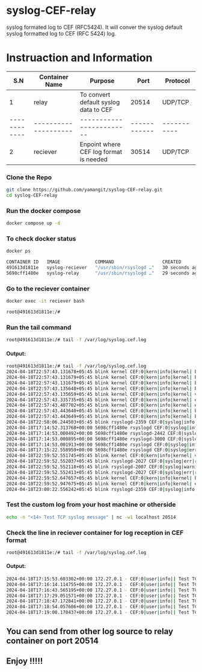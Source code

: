 # syslog-CEF-relay
syslog formated log to CEF (RFC5424). It will conver the syslog default syslog formatted log to CEF (RFC 5424) log. 

# Instruaction and Information
|    S.N     | Container Name     | Purpose                |   Port     |  Protocol |
|----------- |--------------------|------------------------|------------|-----------|
| 1          |  relay             |   To convert default  syslog data to CEF |  20514     |  UDP/TCP  |                      
|------------|--------------------|------------------------|------------|-----------|
| 2          |   reciever         |   Enpoint where CEF log format is needed |  30514     |  UDP/TCP  |


### Clone the Repo

```bash
git clone https://github.com/yamangit/syslog-CEF-relay.git
cd syslog-CEF-relay
```
### Run the docker compose 
```bash
docker compose up -d
```
### To check docker status
```bash
docker ps

CONTAINER ID   IMAGE             COMMAND                  CREATED          STATUS          PORTS                                           NAMES
491613d1811e   syslog-reciever   "/usr/sbin/rsyslogd …"   30 seconds ago   Up 30 seconds   0.0.0.0:30514->30514/tcp, :::30514->30514/tcp   reciever
5698cff1480e   syslog-relay      "/usr/sbin/rsyslogd …"   29 seconds ago   Up 29 seconds   0.0.0.0:20514->20514/tcp, :::20514->20514/tcp   relay

```
### Go to the reciever container
```bash
docker exec -it reciever bash

root@491613d1811e:/#
```
### Run the tail command
```bash
root@491613d1811e:/# tail -f /var/log/syslog.cef.log
```
#### Output:
```bash
root@491613d1811e:/# tail -f /var/log/syslog.cef.log 
2024-04-18T22:57:43.131678+05:45 blink kernel CEF:0|kern|info|kernel| br-ce2e2d75e3ae: port 1(vethd47ebd2) entered blocking state
2024-04-18T22:57:43.131679+05:45 blink kernel CEF:0|kern|info|kernel| br-ce2e2d75e3ae: port 1(vethd47ebd2) entered forwarding state
2024-04-18T22:57:43.131679+05:45 blink kernel CEF:0|kern|info|kernel| br-ce2e2d75e3ae: port 1(vethd47ebd2) entered disabled state
2024-04-18T22:57:43.135648+05:45 blink kernel CEF:0|kern|info|kernel| br-ce2e2d75e3ae: port 2(veth1ba829f) entered disabled state
2024-04-18T22:57:43.135659+05:45 blink kernel CEF:0|kern|info|kernel| veth1ba829f: entered promiscuous mode
2024-04-18T22:57:43.335735+05:45 blink kernel CEF:0|kern|info|kernel| eth0: renamed from vethe5d938f
2024-04-18T22:57:43.407702+05:45 blink kernel CEF:0|kern|info|kernel| eth0: renamed from veth7a660ef
2024-04-18T22:57:43.443640+05:45 blink kernel CEF:0|kern|info|kernel| br-ce2e2d75e3ae: port 1(vethd47ebd2) entered forwarding state
2024-04-18T22:57:43.443649+05:45 blink kernel CEF:0|kern|info|kernel| br-ce2e2d75e3ae: port 2(veth1ba829f) entered forwarding state
2024-04-18T22:58:06.244503+05:45 blink rsyslogd-2359 CEF:0|syslog|info|rsyslogd-2359|action 'action-7-builtin:omfwd' resumed (module 'builtin:omfwd') [v8.2402.0 try https://www.rsyslog.com/e/2359 ]
2024-04-18T17:14:52.313768+00:00 5698cff1480e rsyslogd CEF:0|syslog|info|rsyslogd:|[origin software="rsyslogd" swVersion="8.2112.0" x-pid="1" x-info="https://www.rsyslog.com"] exiting on signal 15.
2024-04-18T17:14:53.000492+00:00 5698cff1480e rsyslogd-2442 CEF:0|syslog|warning|rsyslogd-2442:|environment variable TZ is not set, auto correcting this to TZ=UTC [v8.2112.0 try https://www.rsyslog.com/e/2442 ]
2024-04-18T17:14:53.000895+00:00 5698cff1480e rsyslogd-3000 CEF:0|syslog|err|rsyslogd-3000:|unknown priority name "" [v8.2112.0]
2024-04-18T17:14:53.001913+00:00 5698cff1480e rsyslogd CEF:0|syslog|info|rsyslogd:|[origin software="rsyslogd" swVersion="8.2112.0" x-pid="1" x-info="https://www.rsyslog.com"] start
2024-04-18T17:15:22.558959+00:00 5698cff1480e rsyslogd CEF:0|syslog|err|rsyslogd:|Malicious PTR record (message accepted, but used IP instead of PTR name: IP = "172.27.0.1" HOST = "172.27.0.1" [v8.2112.0]
2024-04-18T22:59:52.551745+05:45 blink kernel CEF:0|kern|info|kernel| vethd47ebd2 (unregistering): left allmulticast mode
2024-04-18T22:59:52.552037+05:45 blink rsyslogd-2027 CEF:0|syslog|err|rsyslogd-2027|omfwd: remote server at localhost:20514 seems to have closed connection. This often happens when the remote peer (or an interim system like a load balancer or firewall) shuts down or aborts a connection. Rsyslog will re-open the connection if configured to do so (we saw a generic IO Error, which usually goes along with that behaviour). [v8.2402.0 try https://www.rsyslog.com/e/2027 ]
2024-04-18T22:59:52.552118+05:45 blink rsyslogd-2007 CEF:0|syslog|warning|rsyslogd-2007|action 'action-7-builtin:omfwd' suspended (module 'builtin:omfwd'), retry 0. There should be messages before this one giving the reason for suspension. [v8.2402.0 try https://www.rsyslog.com/e/2007 ]
2024-04-18T22:59:52.552413+05:45 blink rsyslogd-2027 CEF:0|syslog|err|rsyslogd-2027|cannot connect to localhost:20514: Connection refused [v8.2402.0 try https://www.rsyslog.com/e/2027 ]
2024-04-18T22:59:52.647657+05:45 blink kernel CEF:0|kern|info|kernel| br-ce2e2d75e3ae: port 1(veth9ea461f) entered disabled state
2024-04-18T22:59:52.947675+05:45 blink kernel CEF:0|kern|info|kernel| eth0: renamed from vethbf2d96a
2024-04-18T23:00:22.556242+05:45 blink rsyslogd-2359 CEF:0|syslog|info|rsyslogd-2359|action 'action-7-builtin:omfwd' resumed (module 'builtin:omfwd') [v8.2402.0 try https://www.rsyslog.com/e/2359 ]
```
### Test the custom log from your host machine or otherside
```bash
echo -n "<14> Test TCP syslog message" | nc -w1 localhost 20514

```
### Check the line in reciever container for log reception in CEF format
```bash
root@491613d1811e:/# tail -f /var/log/syslog.cef.log
```
#### Output:
```bash
2024-04-18T17:15:53.603302+00:00 172.27.0.1 - CEF:0|user|info|| Test TCP syslog message
2024-04-18T17:16:14.114755+00:00 172.27.0.1 - CEF:0|user|info|| Test TCP syslog message
2024-04-18T17:16:43.565195+00:00 172.27.0.1 - CEF:0|user|info|| Test TCP syslog message
2024-04-18T17:17:29.051571+00:00 172.27.0.1 - CEF:0|user|info|| Test TCP syslog message
2024-04-18T17:18:47.172841+00:00 172.27.0.1 - CEF:0|user|info|| Test TCP syslog message
2024-04-18T17:18:54.057606+00:00 172.27.0.1 - CEF:0|user|info|| Test TCP syslog message
2024-04-18T17:19:00.170437+00:00 172.27.0.1 - CEF:0|user|info|| Test TCP syslog message
```

## You can send from other log source to relay container on port 20514
## Enjoy !!!!!
